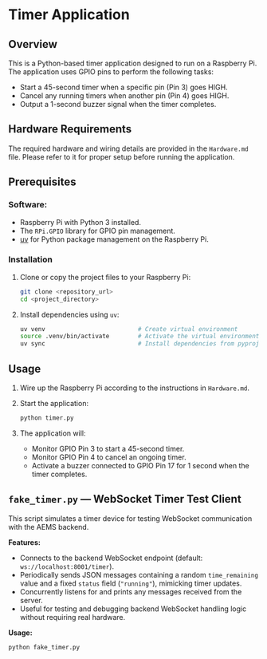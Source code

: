 # Timer Application

## Overview

This is a Python-based timer application designed to run on a Raspberry Pi. The application uses GPIO pins to perform the following tasks:

- Start a 45-second timer when a specific pin (Pin 3) goes HIGH.
- Cancel any running timers when another pin (Pin 4) goes HIGH.
- Output a 1-second buzzer signal when the timer completes.

## Hardware Requirements

The required hardware and wiring details are provided in the `Hardware.md` file. Please refer to it for proper setup before running the application.

## Prerequisites

### Software:

- Raspberry Pi with Python 3 installed.
- The `RPi.GPIO` library for GPIO pin management.
- [uv](https://docs.astral.sh/uv/) for Python package management on the Raspberry Pi.

### Installation

1. Clone or copy the project files to your Raspberry Pi:

   ```bash
   git clone <repository_url>
   cd <project_directory>
   ```

2. Install dependencies using `uv`:
   ```bash
   uv venv                          # Create virtual environment
   source .venv/bin/activate        # Activate the virtual environment
   uv sync                          # Install dependencies from pyproject.toml
   ```

## Usage

1. Wire up the Raspberry Pi according to the instructions in `Hardware.md`.

2. Start the application:

   ```bash
   python timer.py
   ```

3. The application will:
   - Monitor GPIO Pin 3 to start a 45-second timer.
   - Monitor GPIO Pin 4 to cancel an ongoing timer.
   - Activate a buzzer connected to GPIO Pin 17 for 1 second when the timer completes.

## `fake_timer.py` — WebSocket Timer Test Client

This script simulates a timer device for testing WebSocket communication with the AEMS backend.

**Features:**

- Connects to the backend WebSocket endpoint (default: `ws://localhost:8001/timer`).
- Periodically sends JSON messages containing a random `time_remaining` value and a fixed `status` field (`"running"`), mimicking timer updates.
- Concurrently listens for and prints any messages received from the server.
- Useful for testing and debugging backend WebSocket handling logic without requiring real hardware.

**Usage:**

```bash
python fake_timer.py
```
